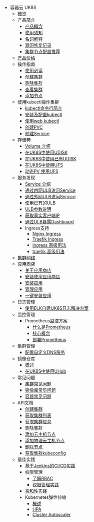 * 容器云  UK8S
    * [概览](compute/uk8s/overview)
    * 产品简介
        * [产品概念](compute/uk8s/introduction/whatisuk8s)
        * [使用须知](compute/uk8s//introduction/restriction)
        * [名词解释](compute/uk8s/introduction/concept)
        * [漏洞修复记录](compute/uk8s/introduction/vulnerability/README)
        * [集群节点配置推荐](compute/uk8s/introduction/node_requirements)
    * [产品价格](compute/uk8s/price)
    * 操作指南
        * [使用必读](compute/uk8s/userguide/before_start)
        * [创建集群](compute/uk8s/userguide/createcluster)
        * [删除集群](compute/uk8s/userguide/deletecluster)
        * [查看集群](compute/uk8s/userguide/describecluster)
        * [添加节点](compute/uk8s/userguide/addnode)
    * 使用kubectl操作集群
        * [kubectl命令行简介](compute/uk8s/manageviakubectl/intro_of_kubectl)
        * [安装及配置kubectl](compute/uk8s/manageviakubectl/connectviakubectl)
        * [使用web kubectl](compute/uk8s/manageviakubectl/webterminal)
        * [创建PVC](compute/uk8s/manageviakubectl/createpvc)
        * [创建Service](compute/uk8s/manageviakubectl/createservice)
    * 存储卷
        * [Volume 介绍](compute/uk8s/volume/intro)
        * [在UK8S中使用UDISK](compute/uk8s/volume/udisk)
        * [在UK8S中使用已有UDISK](compute/uk8s/volume/statusudisk)
        * [在UK8S中使用UFS](compute/uk8s/volume/ufs)
        * [动态PV 使用UFS](compute/uk8s/volume/dynamic_ufs)
    * 服务发现
        * [Service 介绍](compute/uk8s/service/intro)
        * [通过内网ULB访问Service](compute/uk8s/service/internalservice)
        * [通过外网ULB访问Service](compute/uk8s/service/externalservice)
        * [使用已有的ULB](compute/uk8s/service/ulb_designation)
        * [ULB参数说明](compute/uk8s/service/annotations)
        * [获取真实客户端IP](compute/uk8s/service/getresourceip)
        * [通过ULB暴露Dashboard](compute/uk8s/service/dashboard)
        * Ingress支持
            * [Nginx Ingress](compute/uk8s/service/ingress/nginx)
            * [Traefik Ingress](compute/uk8s/service/ingress/traefik)
            * [ingress 高级用法](compute/uk8s/service/ingress/multiple_ingress)
            * [traefik 高级用法](compute/uk8s/service/ingress/traefik_annotation)
    * [集群网络](compute/uk8s/network)  
    * 应用商店
        * [关于应用商店](compute/uk8s/helm/abouthelm)
        * [安装使用应用商店](compute/uk8s/helm/init)
        * [安装应用](compute/uk8s/helm/install)
        * [管理应用](compute/uk8s/helm/manager)
        * [一键安装应用](compute/uk8s/helm/installapp)
    * 日志管理
        * [使用ELK自建UK8S日志解决方案](compute/uk8s/log/elastic_filebeat_kibana_solution)
    * 监控管理
        * Prometheus监控方案
            * [什么是Prometheus](compute/uk8s/monitor/prometheus/intro)
            * [核心概念](compute/uk8s/monitor/prometheus/concept)
            * [部署Prometheus](compute/uk8s/monitor/prometheus/installprometheus)
    * 集群管理
        * [配置自定义DNS服务](compute/uk8s/administercluster/custom_dns_service)  
    * 镜像仓库
        * [概述](compute/uk8s/dockerhub/outline)  
        * [在UK8S中使用UHub](compute/uk8s/dockerhub/using_uhub_in_uk8s)   
    * 常见问题
        * [集群常见问题](compute/uk8s/q/cluster)  
        * [镜像库常见问题](compute/uk8s/q/registry) 
        * [容器常见问题](compute/uk8s/q/container) 
    * API文档
        * [创建集群](compute/uk8s/api/createuk8s)
        * [获取集群列表](compute/uk8s/api/listuk8s)
        * [获取集群信息](compute/uk8s/api/describeuk8s)
        * [删除集群](compute/uk8s/api/deluk8s)
        * [添加云主机节点](compute/uk8s/api/adduhostnode)
        * [添加物理云主机节点](compute/uk8s/api/addphostnode)
        * [删除节点](compute/uk8s/api/delnode)
        * [获取集群kubeconfig](compute/uk8s/api/getconfig) 
    * 最佳实践
        * [基于Jenkins的CI/CD实践](compute/uk8s/bestpractice/cicd)
        * 权限管理
            * [了解RBAC](compute/uk8s/bestpractice/authorization/rbac)
            * [权限管理实践](compute/uk8s/bestpractice/authorization/practice)
        * [亲和性实践](compute/uk8s/bestpractice/affinity)
        * Kubernetes弹性伸缩
            * [概述](compute/uk8s/bestpractice/autoscaling/intro)
            * [HPA](compute/uk8s/bestpractice/autoscaling/hpa)
            * [Cluster Autoscaler](compute/uk8s/bestpractice/autoscaling/ca)
    
        

